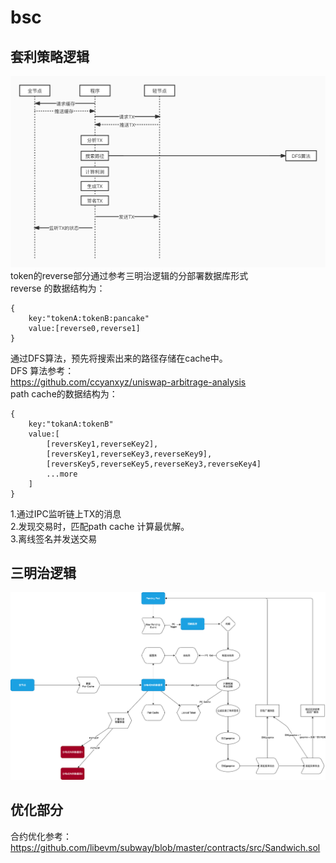 # bsc
## 套利策略逻辑
![image](https://github.com/og-mev/bsc/blob/master/images/mev-arbitrage.jpg)
token的reverse部分通过参考三明治逻辑的分部署数据库形式  
reverse 的数据结构为：  
```
{
    key:"tokenA:tokenB:pancake"
    value:[reverse0,reverse1]
}
```
通过DFS算法，预先将搜索出来的路径存储在cache中。  
DFS 算法参考：  
https://github.com/ccyanxyz/uniswap-arbitrage-analysis  
path cache的数据结构为：  
```
{
    key:"tokanA:tokenB"
    value:[
        [reversKey1,reverseKey2],
        [reversKey1,reverseKey3,reverseKey9],
        [reversKey5,reverseKey5,reverseKey3,reverseKey4]
        ...more
    ]
}
```

1.通过IPC监听链上TX的消息  
2.发现交易时，匹配path cache  计算最优解。  
3.离线签名并发送交易  



## 三明治逻辑

![image](https://github.com/og-mev/bsc/blob/master/images/mev-sandwitch.png?raw=true)



## 优化部分
合约优化参考：https://github.com/libevm/subway/blob/master/contracts/src/Sandwich.sol  
